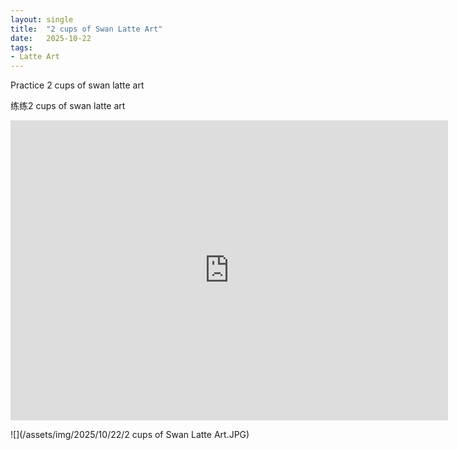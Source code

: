```yaml
---
layout: single
title:  "2 cups of Swan Latte Art"
date:   2025-10-22
tags:
- Latte Art
---
```


Practice 2 cups of swan latte art

练练2 cups of swan latte art

<div class="embed-container">
  <iframe
      src="https://www.youtube.com/embed/Z6Q_j0DBmZc"
      width="700"
      height="480"
      frameborder="0"
      allowfullscreen="true">
  </iframe>
</div>

![](/assets/img/2025/10/22/2 cups of Swan Latte Art.JPG)
